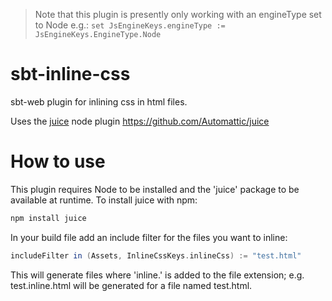 > Note that this plugin is presently only working with an engineType set to Node e.g.:
> `set JsEngineKeys.engineType := JsEngineKeys.EngineType.Node`

# sbt-inline-css
sbt-web plugin for inlining css in html files.

Uses the [juice][1] node plugin https://github.com/Automattic/juice

[1]: https://github.com/Automattic/juice

# How to use

This plugin requires Node to be installed and the 'juice' package to be available at runtime. To install juice
with npm:

```bash
npm install juice
```

In your build file add an include filter for the files you want to inline:

```scala
includeFilter in (Assets, InlineCssKeys.inlineCss) := "test.html"
```

This will generate files where 'inline.' is added to the file extension; e.g. test.inline.html will be generated
for a file named test.html.
